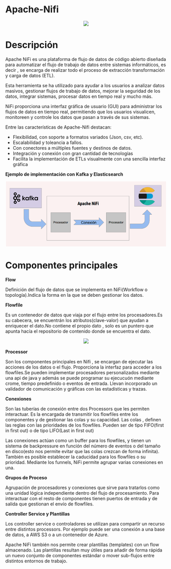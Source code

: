 # Apache-Nifi


<p align="center">
<img src= "https://nifi.apache.org/assets/images/apache-nifi-logo.svg" width="500">
</p>

# Descripción

Apache NiFi es una plataforma de flujo de datos de código abierto diseñada para automatizar el flujo de trabajo de datos entre sistemas informáticos, es decir , se encarga de realizar todo el proceso de extracción transformación y carga de datos (ETL).

Esta herramienta se ha utilizado para ayudar a los usuarios a analizar datos masivos, gestionar flujos de trabajo de datos, mejorar la seguridad de los datos, integrar sistemas, procesar datos en tiempo real y mucho más.

 NiFi proporciona una interfaz gráfica de usuario (GUI) para administrar los flujos de datos en tiempo real, permitiendo que los usuarios visualicen, monitoreen y controle los datos que pasan a través de sus sistemas.

Entre las características de Apache-Nifi destacan:

- Flexibilidad, con soporte a formatos variados (Json, csv, etc).
- Escalabilidad y toleancia a fallos.
- Con conectores a múltiples fuentes y destinos de datos.
- Integración y conexión con gran cantidad de tecnologías
- Facilita la implementación de ETLs visualmente con una
sencilla interfaz gráfica

**Ejemplo de implementación con Kafka y Elasticsearch**

<p align="center">
<img src= "https://raw.githubusercontent.com/nacho-pascual/EDEM2022/main/TratamientoDatos/Captura%20de%20Pantalla%202022-12-05%20a%20las%208.22.23.png" width="500">
</p>
 

# Componentes principales

**Flow**

Definición del flujo de datos que se implementa en NiFi(Workflow o topología).Indica la forma en la que se deben gestionar los datos.

**Flowfile** 

Es un contenedor de datos que viaja por el flujo entre los procesadores.Es su cabecera, se encuentrán los atributos(clave-valor) que ayudan a enriquecer el dato.No contiene el propio dato , solo es un puntero que apunta hacía el repositorio de contenido donde se encuentra el dato.


<p align="center">
<img src= "https://aprenderbigdata.com/wp-content/uploads/estructura-flowfile-nifi-300x250.png.webp" width="200">
</p>

**Processor**

Son los componentes principales en Nifi , se encargan de ejecutar las acciones de los datos o el flujo. Proporciona la interfaz para acceder a los flowfiles.Se pueden implementar procesadores personalizados mediante una api de java y además se puede programar su ejecucuón mediante crome, tiempo predefinido o eventos de entrada. Llevan incorporado un validador de comunicación y gráficas con las estadísticas y trazas.

**Conexiones**

Son las tuberías de conexión entre dos Processors que les permiten interactuar. Es la encargada de transmitir los flowfiles entre los componentes y de gestionar las colas y su capacidad. Las colas , definen las reglas con las prioridades de los flowfiles. Pueden ser de tipo FIFO(first in first out) o de tipo LIFO(Last in first out)

Las conexiones actúan como un buffer para los flowfiles, y tienen un sistema de backpressure en función del número de eventos o del tamaño en disco(esto nos permite evitar que las colas crezcan de forma infinita). También es posible establecer la caducidad para los flowfiles o su prioridad. Mediante los funnels, NiFi permite agrupar varias conexiones en una.

**Grupos de Proceso**

Agrupación de procesadores y conexiones que sirve para tratarlos como una unidad lógica independiente dentro del flujo de procesamiento. Para interactuar con el resto de componentes tienen puertos de entrada y de salida que gestionan el envío de flowfiles.

**Controller Service y Plantillas**

Los controller service o controladores se utilizan para compartir un recurso entre distintos processors. Por ejemplo puede ser una conexión a una base de datos, a AWS S3 o a un contenedor de Azure.

Apache NiFi también nos permite crear plantillas (templates) con un flow almacenado. Las plantillas resultan muy útiles para añadir de forma rápida un nuevo conjunto de componentes estándar o mover sub-flujos entre distintos entornos de trabajo.

